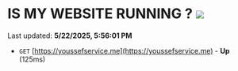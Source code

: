 # IS MY WEBSITE RUNNING ? [![](https://img.shields.io/static/v1?label=Sponsor&message=%E2%9D%A4&logo=GitHub&color=%23fe8e86)](https://github.com/sponsors/Youssef-Lehmam)

Last updated: **5/22/2025, 5:56:01 PM**

- `GET` [https://youssefservice.me](https://youssefservice.me) - **Up** (125ms)
